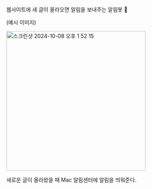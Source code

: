 웹사이트에 새 글이 올라오면 알림을 보내주는 알림봇 📢




(예시 이미지)


<img width="368" alt="스크린샷 2024-10-08 오후 1 52 15" src="https://github.com/user-attachments/assets/5aad44b7-2ab8-409d-adad-a464fe5eae95">



새로운 글이 올라왔을 때 Mac 알림센터에 알림을 띄워준다.
